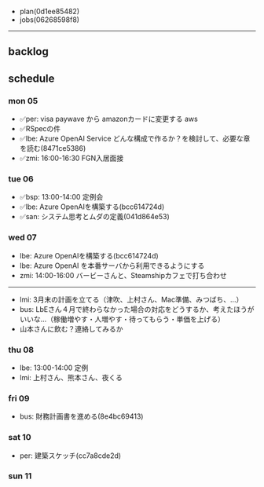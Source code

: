 
- plan(0d1ee85482)
- jobs(06268598f8)
---

## backlog

## schedule
### mon 05
- ✅per: visa paywave から amazonカードに変更する aws
- ✅RSpecの件
- ✅lbe: Azure OpenAI Service どんな構成で作るか？を検討して、必要な章を読む(8471ce5386)
- ✅zmi: 16:00-16:30 FGN入居面接
### tue 06
- ✅bsp: 13:00-14:00 定例会
- ✅lbe: Azure OpenAIを構築する(bcc614724d)
- ✅san: システム思考とムダの定義(041d864e53)
### wed 07
- lbe: Azure OpenAIを構築する(bcc614724d)
- lbe: Azure OpenAI を本番サーバから利用できるようにする
- zmi: 14:00-16:00 バービーさんと、Steamshipカフェで打ち合わせ
---
- lmi: 3月末の計画を立てる（津吹、上村さん、Mac準備、みつばち、...）
- bus: LbEさん４月で終わらなかった場合の対応をどうするか、考えたほうがいいな...（稼働増やす・人増やす・待ってもらう・単価を上げる）
- 山本さんに飲む？連絡してみるか
### thu 08
- lbe: 13:00-14:00 定例
- lmi: 上村さん、熊本さん、夜くる
### fri 09
- bus: 財務計画書を進める(8e4bc69413)

### sat 10
- per: 建築スケッチ(cc7a8cde2d)

### sun 11




